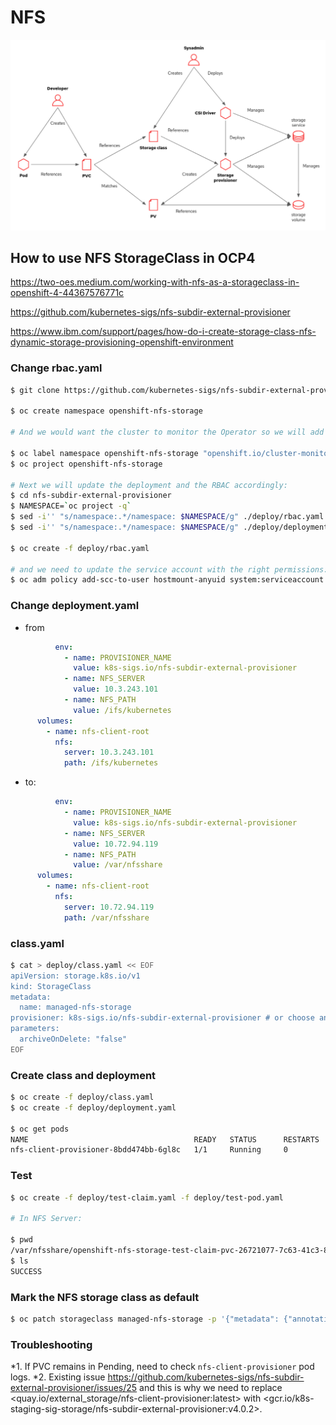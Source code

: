 # NFS

![CSI Driver Architecture](images/CSI_driver_arch.png)

## How to use NFS StorageClass in OCP4

<https://two-oes.medium.com/working-with-nfs-as-a-storageclass-in-openshift-4-44367576771c>

<https://github.com/kubernetes-sigs/nfs-subdir-external-provisioner>

<https://www.ibm.com/support/pages/how-do-i-create-storage-class-nfs-dynamic-storage-provisioning-openshift-environment>

### Change rbac.yaml

~~~bash
$ git clone https://github.com/kubernetes-sigs/nfs-subdir-external-provisioner.git

$ oc create namespace openshift-nfs-storage

# And we would want the cluster to monitor the Operator so we will add the label to the namespace :

$ oc label namespace openshift-nfs-storage "openshift.io/cluster-monitoring=true"
$ oc project openshift-nfs-storage

# Next we will update the deployment and the RBAC accordingly:
$ cd nfs-subdir-external-provisioner
$ NAMESPACE=`oc project -q`
$ sed -i'' "s/namespace:.*/namespace: $NAMESPACE/g" ./deploy/rbac.yaml
$ sed -i'' "s/namespace:.*/namespace: $NAMESPACE/g" ./deploy/deployment.yaml

$ oc create -f deploy/rbac.yaml

# and we need to update the service account with the right permissions:
$ oc adm policy add-scc-to-user hostmount-anyuid system:serviceaccount:$NAMESPACE:nfs-client-provisioner
~~~

### Change deployment.yaml

* from

~~~yaml
          env:
            - name: PROVISIONER_NAME
              value: k8s-sigs.io/nfs-subdir-external-provisioner
            - name: NFS_SERVER
              value: 10.3.243.101
            - name: NFS_PATH
              value: /ifs/kubernetes
      volumes:
        - name: nfs-client-root
          nfs:
            server: 10.3.243.101
            path: /ifs/kubernetes
~~~

* to:

~~~yaml
          env:
            - name: PROVISIONER_NAME
              value: k8s-sigs.io/nfs-subdir-external-provisioner
            - name: NFS_SERVER
              value: 10.72.94.119
            - name: NFS_PATH
              value: /var/nfsshare
      volumes:
        - name: nfs-client-root
          nfs:
            server: 10.72.94.119
            path: /var/nfsshare
~~~

### class.yaml

~~~ bash
$ cat > deploy/class.yaml << EOF
apiVersion: storage.k8s.io/v1
kind: StorageClass
metadata:
  name: managed-nfs-storage
provisioner: k8s-sigs.io/nfs-subdir-external-provisioner # or choose another name, must match deployment's env PROVISIONER_NAME'
parameters:
  archiveOnDelete: "false"
EOF
~~~

### Create class and deployment

~~~ bash
$ oc create -f deploy/class.yaml
$ oc create -f deploy/deployment.yaml

$ oc get pods
NAME                                     READY   STATUS      RESTARTS   AGE
nfs-client-provisioner-8bdd474bb-6gl8c   1/1     Running     0          18m
~~~

### Test

~~~bash
$ oc create -f deploy/test-claim.yaml -f deploy/test-pod.yaml

# In NFS Server:

$ pwd
/var/nfsshare/openshift-nfs-storage-test-claim-pvc-26721077-7c63-41c3-8264-9a5455073822
$ ls
SUCCESS
~~~

### Mark the NFS storage class as default

~~~ bash
$ oc patch storageclass managed-nfs-storage -p '{"metadata": {"annotations": {"storageclass.kubernetes.io/is-default-class": "true"}}}'
~~~

### Troubleshooting

*1. If PVC remains in Pending, need to check `nfs-client-provisioner` pod logs.
*2. Existing issue <https://github.com/kubernetes-sigs/nfs-subdir-external-provisioner/issues/25> and this is why we need to replace <quay.io/external_storage/nfs-client-provisioner:latest> with <gcr.io/k8s-staging-sig-storage/nfs-subdir-external-provisioner:v4.0.2>.
